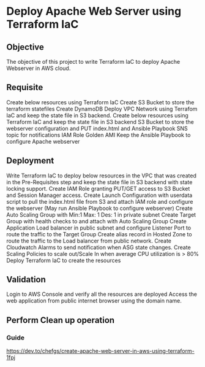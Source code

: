 # Deploy Apache Web Server using Terraform IaC
## Objective
The objective of this project to write Terraform IaC to deploy Apache Webserver in AWS cloud.

## Requisite
Create below resources using Terraform IaC Create S3 Bucket to store the terraform statefiles Create DynamoDB Deploy VPC Network using Terrafom IaC and keep the state file in S3 backend. Create below resources using Terraform IaC and keep the state file in S3 backend S3 Bucket to store the webserver configuration and PUT index.html and Ansible Playbook SNS topic for notifications IAM Role Golden AMI Keep the Ansible Playbook to configure Apache webserver

## Deployment
Write Terraform IaC to deploy below resources in the VPC that was created in the Pre-Requisites step and keep the state file in S3 backend with state locking support. Create IAM Role granting PUT/GET access to S3 Bucket and Session Manager access. Create Launch Configuration with userdata script to pull the index.html file from S3 and attach IAM role and configure the webserver (May run Ansible Playbook to configure webserver) Create Auto Scaling Group with Min:1 Max: 1 Des: 1 in private subnet Create Target Group with health checks to and attach with Auto Scaling Group Create Application Load balancer in public subnet and configure Listener Port to route the traffic to the Target Group Create alias record in Hosted Zone to route the traffic to the Load balancer from public network. Create Cloudwatch Alarms to send notification when ASG state changes. Create Scaling Policies to scale out/Scale In when average CPU utilization is > 80% Deploy Terraform IaC to create the resources

## Validation
Login to AWS Console and verify all the resources are deployed Access the web application from public internet browser using the domain name.

## Perform Clean up operation

### Guide
https://dev.to/chefgs/create-apache-web-server-in-aws-using-terraform-1fpj
